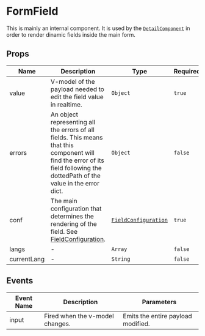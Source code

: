 # FormField

This is mainly an internal component. It is used by the [`DetailComponent`](/components/detail/Detail/) in order to render dinamic fields inside the main form.

## Props

<!-- @vuese:FormField:props:start -->

|Name|Description|Type|Required|Default|
|---|---|---|---|---|
|value|V-model of the payload needed to edit the field value in realtime.|`Object`|`true`|-|
|errors|An object representing all the errors of all fields. This means that this component will find the error of its field following the dottedPath of the value in the error dict.|`Object`|`false`|-|
|conf|The main configuration that determines the rendering of the field. See [FieldConfiguration](/components/detail/Detail/#fieldconfiguration).|[`FieldConfiguration`](/components/detail/Detail/#fieldconfiguration)|`true`|-|
|langs|-|`Array`|`false`|[]|
|currentLang|-|`String`|`false`|-|

<!-- @vuese:FormField:props:end -->


## Events

<!-- @vuese:FormField:events:start -->

|Event Name|Description|Parameters|
|---|---|---|
|input|Fired when the v-model changes.|Emits the entire payload modified.|

<!-- @vuese:FormField:events:end -->



